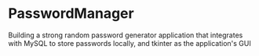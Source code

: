 # PasswordManager
Building a strong random password generator application that integrates with MySQL to store passwords locally, and tkinter as the application's GUI
